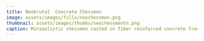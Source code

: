 ```yaml
---
title: Neobrutal  Concrete Chessmen
image: assets/images/fulls/neochessmen.png
thumbnail: assets/images/thumbs/neochessmentn.png
caption: Minimalistic chessmen casted in fiber reinforced concrete from 3D printed resin. <a href="http://eepurl.com/hmeeD9">Pre-Registration for Kickstarter</a>
---
```


